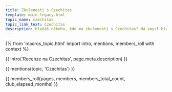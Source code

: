 ```yaml
---
title: Zkušenosti s Czechitas
template: main_legacy.html
topic_name: czechitas
topic_link_text: Czechitas
description: Hledáš někoho, kdo má zkušenosti s Czechitas? Má smysl hlásit se na jejich kurzy? Vyplatí se datová akademie?
---
```

{% from 'macros_topic.html' import intro, mentions, members_roll with context %}

{{ intro('Recenze na Czechitas', page.meta.description) }}

{{ mentions(topic, 'Czechitas') }}

{{ members_roll(pages, members, members_total_count, club_elapsed_months) }}
